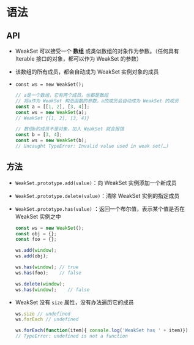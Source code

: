 # 语法

## API

+ WeakSet 可以接受一个 **数组** 或类似数组的对象作为参数。（任何具有 Iterable 接口的对象，都可以作为 WeakSet 的参数）

+ 该数组的所有成员，都会自动成为 WeakSet 实例对象的成员

+ `const ws = new WeakSet();`

  ```js
  // a是一个数组，它有两个成员，也都是数组
  // 将a作为 WeakSet 构造函数的参数，a的成员会自动成为 WeakSet 的成员
  const a = [[1, 2], [3, 4]];
  const ws = new WeakSet(a);
  // WeakSet {[1, 2], [3, 4]}
  ```

  ```js
  // 数组b的成员不是对象，加入 WeakSet 就会报错
  const b = [3, 4];
  const ws = new WeakSet(b);
  // Uncaught TypeError: Invalid value used in weak set(…)
  ```

## 方法

+ `WeakSet.prototype.add(value)`：向 WeakSet 实例添加一个新成员

+ `WeakSet.prototype.delete(value)`：清除 WeakSet 实例的指定成员

+ `WeakSet.prototype.has(value)` ：返回一个布尔值，表示某个值是否在 WeakSet 实例之中

  ```js
  const ws = new WeakSet();
  const obj = {};
  const foo = {};

  ws.add(window);
  ws.add(obj);

  ws.has(window); // true
  ws.has(foo);    // false

  ws.delete(window);
  ws.has(window);    // false
  ```

+ WeakSet 没有 `size` 属性，没有办法遍历它的成员

  ```js
  ws.size // undefined
  ws.forEach // undefined

  ws.forEach(function(item){ console.log('WeakSet has ' + item)})
  // TypeError: undefined is not a function
  ```
